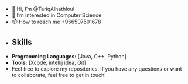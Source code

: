 - 👋 Hi, I’m @TariqAlhathloul
- 👀 I’m interested in  Computer Science
- 📫 How to reach me +966507501678
- ## Skills
- **Programming Languages:** [Java, C++, Python]
- **Tools:** [Xcode, intellij idea, Git]
- Feel free to explore my repositories. If you have any questions or want to collaborate, feel free to get in touch!

<!---
TariqAlhathloul/TariqAlhathloul is a ✨ special ✨ repository because its `README.md` (this file) appears on your GitHub profile.
You can click the Preview link to take a look at your changes.
--->
